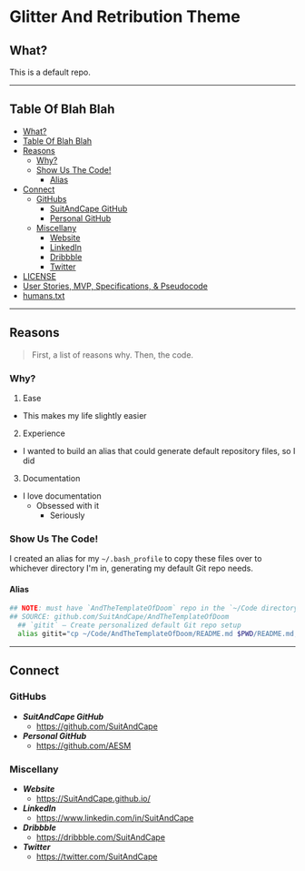 <!-- README.md -->

Glitter And Retribution Theme
==========================================================================

## What?

This is a default repo.

--------------------------------------------------------------------------

## Table Of Blah Blah

- [What?](#what)
- [Table Of Blah Blah](#table-of-blah-blah)
- [Reasons](#reasons)
  + [Why?](#why)
  + [Show Us The Code!](#show-us-the-code)
    * [Alias](#alias)
- [Connect](#connect)
  + [GitHubs](#githubs)
    * [SuitAndCape GitHub](https://github.com/SuitAndCape)
    * [Personal GitHub](https://github.com/AESM)
  + [Miscellany](#miscellany)
    * [Website](https://SuitAndCape.github.io/)
    * [LinkedIn](https://www.linkedin.com/in/SuitAndCape)
    * [Dribbble](https://dribbble.com/SuitAndCape)
    * [Twitter](https://twitter.com/SuitAndCape)
- [LICENSE](https://github.com/SuitAndCape/AndTheTemplateOfDoom/blob/master/LICENSE)
- [User Stories, MVP, Specifications, & Pseudocode](https://github.com/SuitAndCape/AndTheTemplateOfDoom/blob/master/Stories_MVP_Specs_Pseudocode.md)
- [humans.txt](https://github.com/SuitAndCape/AndTheTemplateOfDoom/blob/master/humans.txt)

--------------------------------------------------------------------------

## Reasons

>First, a list of reasons why.  Then, the code.

### Why?
1. Ease
  - This makes my life slightly easier
2. Experience
  - I wanted to build an alias that could generate default repository files, so I did
3. Documentation
  - I love documentation
    + Obsessed with it
      * Seriously

### Show Us The Code!

I created an alias for my `~/.bash_profile` to copy these files over to whichever directory I'm in, generating my default Git repo needs.

#### Alias
```bash
## NOTE: must have `AndTheTemplateOfDoom` repo in the `~/Code directory`
## SOURCE: github.com/SuitAndCape/AndTheTemplateOfDoom
  ## `gitit` – Create personalized default Git repo setup
  alias gitit="cp ~/Code/AndTheTemplateOfDoom/README.md $PWD/README.md; cp ~/Code/AndTheTemplateOfDoom/humans.txt $PWD/humans.txt; cp ~/Code/AndTheTemplateOfDoom/Stories_MVP_Specs_Pseudocode.md $PWD/Stories_MVP_Specs_Pseudocode.md; cp ~/Code/AndTheTemplateOfDoom/LICENSE $PWD/LICENSE; cp ~/Code/AndTheTemplateOfDoom/.gitignore $PWD/.gitignore"
```

--------------------------------------------------------------------------

## Connect

### GitHubs
- **_SuitAndCape GitHub_**
  + https://github.com/SuitAndCape
- **_Personal GitHub_**
  + https://github.com/AESM

### Miscellany
- **_Website_**
  + https://SuitAndCape.github.io/
- **_LinkedIn_**
  + https://www.linkedin.com/in/SuitAndCape
- **_Dribbble_**
  + https://dribbble.com/SuitAndCape
- **_Twitter_**
  + https://twitter.com/SuitAndCape
